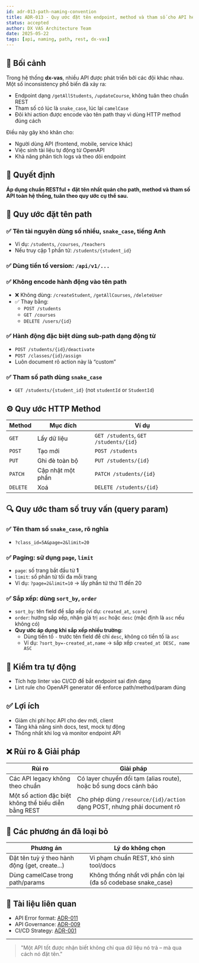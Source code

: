 ```yaml
---
id: adr-013-path-naming-convention
title: ADR-013 - Quy ước đặt tên endpoint, method và tham số cho API hệ thống dx-vas
status: accepted
author: DX VAS Architecture Team
date: 2025-05-22
tags: [api, naming, path, rest, dx-vas]
---
```


## 📌 Bối cảnh

Trong hệ thống **dx-vas**, nhiều API được phát triển bởi các đội khác nhau. Một số inconsistency phổ biến đã xảy ra:
- Endpoint dạng `/getAllStudents`, `/updateCourse`, không tuân theo chuẩn REST
- Tham số có lúc là `snake_case`, lúc lại `camelCase`
- Đôi khi action được encode vào tên path thay vì dùng HTTP method đúng cách

Điều này gây khó khăn cho:
- Người dùng API (frontend, mobile, service khác)
- Việc sinh tài liệu tự động từ OpenAPI
- Khả năng phân tích logs và theo dõi endpoint

## 🧠 Quyết định

**Áp dụng chuẩn RESTful + đặt tên nhất quán cho path, method và tham số API toàn hệ thống, tuân theo quy ước cụ thể sau.**

## 📏 Quy ước đặt tên path

### ✅ Tên tài nguyên dùng **số nhiều**, `snake_case`, tiếng Anh
- Ví dụ: `/students`, `/courses`, `/teachers`
- Nếu truy cập 1 phần tử: `/students/{student_id}`

### ✅ Dùng tiền tố version: `/api/v1/...`

### ✅ Không encode hành động vào tên path
- ❌ Không dùng: `/createStudent`, `/getAllCourses`, `/deleteUser`
- ✅ Thay bằng:
  - `POST /students`
  - `GET /courses`
  - `DELETE /users/{id}`

### ✅ Hành động đặc biệt dùng sub-path dạng động từ
- `POST /students/{id}/deactivate`
- `POST /classes/{id}/assign`
- Luôn document rõ action này là “custom”

### ✅ Tham số path dùng `snake_case`
- `GET /students/{student_id}` (not `studentId` or `StudentId`)

## ⚙️ Quy ước HTTP Method

| Method | Mục đích | Ví dụ |
|--------|----------|-------|
| `GET` | Lấy dữ liệu | `GET /students`, `GET /students/{id}` |
| `POST` | Tạo mới | `POST /students` |
| `PUT` | Ghi đè toàn bộ | `PUT /students/{id}` |
| `PATCH` | Cập nhật một phần | `PATCH /students/{id}` |
| `DELETE` | Xoá | `DELETE /students/{id}` |

## 🔍 Quy ước tham số truy vấn (query param)

### ✅ Tên tham số `snake_case`, rõ nghĩa
- `?class_id=5A&page=2&limit=20`

### ✅ Paging: sử dụng `page`, `limit`
- `page`: số trang bắt đầu từ **1**
- `limit`: số phần tử tối đa mỗi trang
- Ví dụ: `?page=2&limit=10` → lấy phần tử thứ 11 đến 20

### ✅ Sắp xếp: dùng `sort_by`, `order`
- `sort_by`: tên field để sắp xếp (ví dụ: `created_at`, `score`)
- `order`: hướng sắp xếp, nhận giá trị `asc` hoặc `desc` (mặc định là `asc` nếu không có)
- **Quy ước áp dụng khi sắp xếp nhiều trường:**
  - Dùng tiền tố `-` trước tên field để chỉ `desc`, không có tiền tố là `asc`
  - Ví dụ: `?sort_by=-created_at,name` → sắp xếp `created_at DESC, name ASC`

## 🧪 Kiểm tra tự động
- Tích hợp linter vào CI/CD để bắt endpoint sai định dạng
- Lint rule cho OpenAPI generator để enforce path/method/param đúng

## ✅ Lợi ích

- Giảm chi phí học API cho dev mới, client
- Tăng khả năng sinh docs, test, mock tự động
- Thống nhất khi log và monitor endpoint API

## ❌ Rủi ro & Giải pháp

| Rủi ro | Giải pháp |
|--------|-----------|
| Các API legacy không theo chuẩn | Có layer chuyển đổi tạm (alias route), hoặc bổ sung docs cảnh báo |
| Một số action đặc biệt không thể biểu diễn bằng REST | Cho phép dùng `/resource/{id}/action` dạng POST, nhưng phải document rõ |

## 🔄 Các phương án đã loại bỏ

| Phương án | Lý do không chọn |
|-----------|------------------|
| Đặt tên tuỳ ý theo hành động (get, create...) | Vi phạm chuẩn REST, khó sinh tool/docs |
| Dùng camelCase trong path/params | Không thống nhất với phần còn lại (đa số codebase snake_case) |

## 📎 Tài liệu liên quan

- API Error format: [ADR-011](./adr-011-api-error-format.md)
- API Governance: [ADR-009](./adr-009-api-governance.md)
- CI/CD Strategy: [ADR-001](./adr-001-ci-cd.md)

---
> "Một API tốt được nhận biết không chỉ qua dữ liệu nó trả – mà qua cách nó đặt tên."
